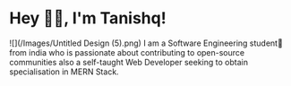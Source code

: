 # Hey 👋🏻, I'm Tanishq!

![](/Images/Untitled Design (5).png)
I am a Software Engineering student🚀 from india who is passionate about contributing to open-source communities also a self-taught Web Developer seeking to obtain specialisation in MERN Stack.
